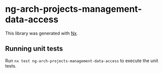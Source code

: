 # ng-arch-projects-management-data-access

This library was generated with [Nx](https://nx.dev).

## Running unit tests

Run `nx test ng-arch-projects-management-data-access` to execute the unit tests.
